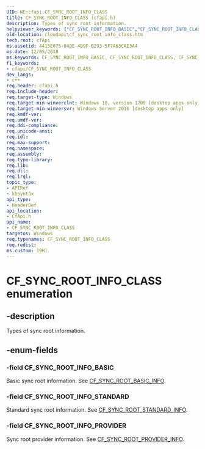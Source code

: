 ```yaml
---
UID: NE:cfapi.CF_SYNC_ROOT_INFO_CLASS
title: CF_SYNC_ROOT_INFO_CLASS (cfapi.h)
description: Types of sync root information.helpviewer_keywords: ["CF_SYNC_ROOT_INFO_BASIC","CF_SYNC_ROOT_INFO_CLASS","CF_SYNC_ROOT_INFO_CLASS enumeration","CF_SYNC_ROOT_INFO_PROVIDER","CF_SYNC_ROOT_INFO_STANDARD","cfapi/CF_SYNC_ROOT_INFO_BASIC","cfapi/CF_SYNC_ROOT_INFO_CLASS","cfapi/CF_SYNC_ROOT_INFO_PROVIDER","cfapi/CF_SYNC_ROOT_INFO_STANDARD","cloudApi.cf_sync_root_info_class"]
old-location: cloudapi\cf_sync_root_info_class.htm
tech.root: cfApi
ms.assetid: 4415E075-048E-4B9F-B293-5F7A63CAE3A4
ms.date: 12/05/2018
ms.keywords: CF_SYNC_ROOT_INFO_BASIC, CF_SYNC_ROOT_INFO_CLASS, CF_SYNC_ROOT_INFO_CLASS enumeration, CF_SYNC_ROOT_INFO_PROVIDER, CF_SYNC_ROOT_INFO_STANDARD, cfapi/CF_SYNC_ROOT_INFO_BASIC, cfapi/CF_SYNC_ROOT_INFO_CLASS, cfapi/CF_SYNC_ROOT_INFO_PROVIDER, cfapi/CF_SYNC_ROOT_INFO_STANDARD, cloudApi.cf_sync_root_info_class
f1_keywords:
- cfapi/CF_SYNC_ROOT_INFO_CLASS
dev_langs:
- c++
req.header: cfapi.h
req.include-header: 
req.target-type: Windows
req.target-min-winverclnt: Windows 10, version 1709 [desktop apps only]
req.target-min-winversvr: Windows Server 2016 [desktop apps only]
req.kmdf-ver: 
req.umdf-ver: 
req.ddi-compliance: 
req.unicode-ansi: 
req.idl: 
req.max-support: 
req.namespace: 
req.assembly: 
req.type-library: 
req.lib: 
req.dll: 
req.irql: 
topic_type:
- APIRef
- kbSyntax
api_type:
- HeaderDef
api_location:
- CfApi.h
api_name:
- CF_SYNC_ROOT_INFO_CLASS
targetos: Windows
req.typenames: CF_SYNC_ROOT_INFO_CLASS
req.redist: 
ms.custom: 19H1
---
```


# CF_SYNC_ROOT_INFO_CLASS enumeration


## -description


Types of sync root information.


## -enum-fields




### -field CF_SYNC_ROOT_INFO_BASIC

Basic sync root information. See <a href="https://docs.microsoft.com/windows/desktop/api/cfapi/ns-cfapi-cf_sync_root_basic_info">CF_SYNC_ROOT_BASIC_INFO</a>.


### -field CF_SYNC_ROOT_INFO_STANDARD

Standard sync root information. See <a href="https://docs.microsoft.com/windows/desktop/api/cfapi/ns-cfapi-cf_sync_root_standard_info">CF_SYNC_ROOT_STANDARD_INFO</a>.


### -field CF_SYNC_ROOT_INFO_PROVIDER

Sync root provider information. See <a href="https://docs.microsoft.com/windows/desktop/api/cfapi/ns-cfapi-cf_sync_root_provider_info">CF_SYNC_ROOT_PROVIDER_INFO</a>.


